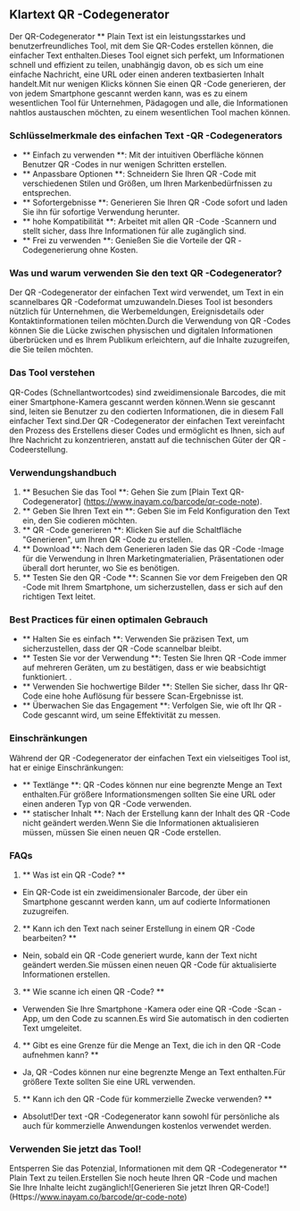 ## Klartext QR -Codegenerator

Der QR-Codegenerator ** Plain Text ist ein leistungsstarkes und benutzerfreundliches Tool, mit dem Sie QR-Codes erstellen können, die einfacher Text enthalten.Dieses Tool eignet sich perfekt, um Informationen schnell und effizient zu teilen, unabhängig davon, ob es sich um eine einfache Nachricht, eine URL oder einen anderen textbasierten Inhalt handelt.Mit nur wenigen Klicks können Sie einen QR -Code generieren, der von jedem Smartphone gescannt werden kann, was es zu einem wesentlichen Tool für Unternehmen, Pädagogen und alle, die Informationen nahtlos austauschen möchten, zu einem wesentlichen Tool machen können.

### Schlüsselmerkmale des einfachen Text -QR -Codegenerators

- ** Einfach zu verwenden **: Mit der intuitiven Oberfläche können Benutzer QR -Codes in nur wenigen Schritten erstellen.
- ** Anpassbare Optionen **: Schneidern Sie Ihren QR -Code mit verschiedenen Stilen und Größen, um Ihren Markenbedürfnissen zu entsprechen.
- ** Sofortergebnisse **: Generieren Sie Ihren QR -Code sofort und laden Sie ihn für sofortige Verwendung herunter.
- ** hohe Kompatibilität **: Arbeitet mit allen QR -Code -Scannern und stellt sicher, dass Ihre Informationen für alle zugänglich sind.
- ** Frei zu verwenden **: Genießen Sie die Vorteile der QR -Codegenerierung ohne Kosten.

### Was und warum verwenden Sie den text QR -Codegenerator?

Der QR -Codegenerator der einfachen Text wird verwendet, um Text in ein scannelbares QR -Codeformat umzuwandeln.Dieses Tool ist besonders nützlich für Unternehmen, die Werbemeldungen, Ereignisdetails oder Kontaktinformationen teilen möchten.Durch die Verwendung von QR -Codes können Sie die Lücke zwischen physischen und digitalen Informationen überbrücken und es Ihrem Publikum erleichtern, auf die Inhalte zuzugreifen, die Sie teilen möchten.

### Das Tool verstehen

QR-Codes (Schnellantwortcodes) sind zweidimensionale Barcodes, die mit einer Smartphone-Kamera gescannt werden können.Wenn sie gescannt sind, leiten sie Benutzer zu den codierten Informationen, die in diesem Fall einfacher Text sind.Der QR -Codegenerator der einfachen Text vereinfacht den Prozess des Erstellens dieser Codes und ermöglicht es Ihnen, sich auf Ihre Nachricht zu konzentrieren, anstatt auf die technischen Güter der QR -Codeerstellung.

### Verwendungshandbuch

1. ** Besuchen Sie das Tool **: Gehen Sie zum [Plain Text QR-Codegenerator] (https://www.inayam.co/barcode/qr-code-note).
2. ** Geben Sie Ihren Text ein **: Geben Sie im Feld Konfiguration den Text ein, den Sie codieren möchten.
3. ** QR -Code generieren **: Klicken Sie auf die Schaltfläche "Generieren", um Ihren QR -Code zu erstellen.
4. ** Download **: Nach dem Generieren laden Sie das QR -Code -Image für die Verwendung in Ihren Marketingmaterialien, Präsentationen oder überall dort herunter, wo Sie es benötigen.
5. ** Testen Sie den QR -Code **: Scannen Sie vor dem Freigeben den QR -Code mit Ihrem Smartphone, um sicherzustellen, dass er sich auf den richtigen Text leitet.

### Best Practices für einen optimalen Gebrauch

- ** Halten Sie es einfach **: Verwenden Sie präzisen Text, um sicherzustellen, dass der QR -Code scannelbar bleibt.
- ** Testen Sie vor der Verwendung **: Testen Sie Ihren QR -Code immer auf mehreren Geräten, um zu bestätigen, dass er wie beabsichtigt funktioniert.
.
- ** Verwenden Sie hochwertige Bilder **: Stellen Sie sicher, dass Ihr QR-Code eine hohe Auflösung für bessere Scan-Ergebnisse ist.
- ** Überwachen Sie das Engagement **: Verfolgen Sie, wie oft Ihr QR -Code gescannt wird, um seine Effektivität zu messen.

### Einschränkungen

Während der QR -Codegenerator der einfachen Text ein vielseitiges Tool ist, hat er einige Einschränkungen:
- ** Textlänge **: QR -Codes können nur eine begrenzte Menge an Text enthalten.Für größere Informationsmengen sollten Sie eine URL oder einen anderen Typ von QR -Code verwenden.
- ** statischer Inhalt **: Nach der Erstellung kann der Inhalt des QR -Code nicht geändert werden.Wenn Sie die Informationen aktualisieren müssen, müssen Sie einen neuen QR -Code erstellen.

### FAQs

1. ** Was ist ein QR -Code? **
- Ein QR-Code ist ein zweidimensionaler Barcode, der über ein Smartphone gescannt werden kann, um auf codierte Informationen zuzugreifen.

2. ** Kann ich den Text nach seiner Erstellung in einem QR -Code bearbeiten? **
- Nein, sobald ein QR -Code generiert wurde, kann der Text nicht geändert werden.Sie müssen einen neuen QR -Code für aktualisierte Informationen erstellen.

3. ** Wie scanne ich einen QR -Code? **
- Verwenden Sie Ihre Smartphone -Kamera oder eine QR -Code -Scan -App, um den Code zu scannen.Es wird Sie automatisch in den codierten Text umgeleitet.

4. ** Gibt es eine Grenze für die Menge an Text, die ich in den QR -Code aufnehmen kann? **
- Ja, QR -Codes können nur eine begrenzte Menge an Text enthalten.Für größere Texte sollten Sie eine URL verwenden.

5. ** Kann ich den QR -Code für kommerzielle Zwecke verwenden? **
- Absolut!Der text -QR -Codegenerator kann sowohl für persönliche als auch für kommerzielle Anwendungen kostenlos verwendet werden.

### Verwenden Sie jetzt das Tool!

Entsperren Sie das Potenzial, Informationen mit dem QR -Codegenerator ** Plain Text zu teilen.Erstellen Sie noch heute Ihren QR -Code und machen Sie Ihre Inhalte leicht zugänglich![Generieren Sie jetzt Ihren QR-Code!] (Https://www.inayam.co/barcode/qr-code-note)